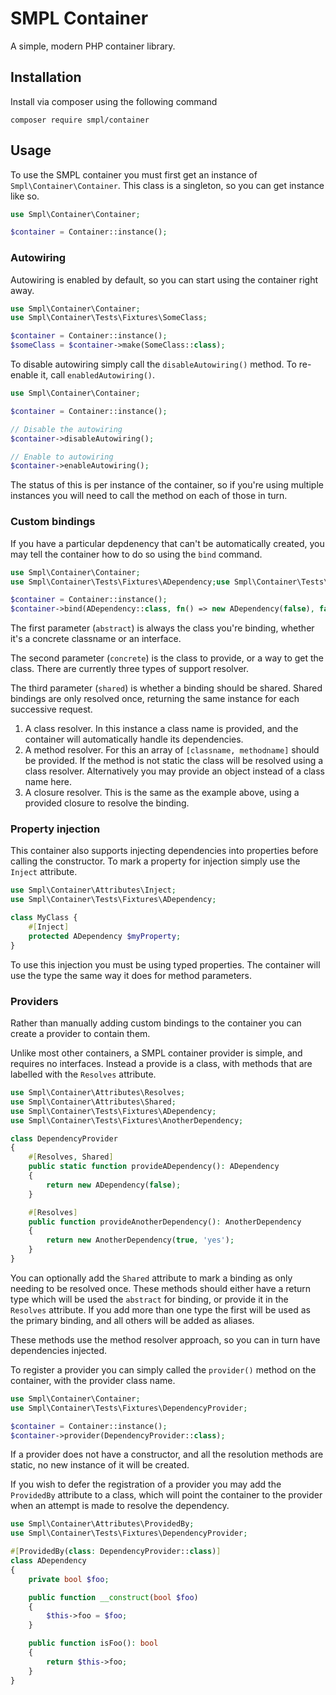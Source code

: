 # SMPL Container

A simple, modern PHP container library.

## Installation

Install via composer using the following command

```
composer require smpl/container
```

## Usage

To use the SMPL container you must first get an instance of `Smpl\Container\Container`. This class is a singleton, so
you can get instance like so.

```php
use Smpl\Container\Container;

$container = Container::instance();
```

### Autowiring

Autowiring is enabled by default, so you can start using the container right away.

```php
use Smpl\Container\Container;
use Smpl\Container\Tests\Fixtures\SomeClass;

$container = Container::instance();
$someClass = $container->make(SomeClass::class);
```

To disable autowiring simply call the `disableAutowiring()` method. To re-enable it, call `enabledAutowiring()`.

```php
use Smpl\Container\Container;

$container = Container::instance();

// Disable the autowiring
$container->disableAutowiring();

// Enable to autowiring
$container->enableAutowiring();
```

The status of this is per instance of the container, so if you're using multiple instances you will need to call the
method on each of those in turn.

### Custom bindings

If you have a particular depdenency that can't be automatically created, you may tell the container how to do so using
the `bind` command.

```php
use Smpl\Container\Container;
use Smpl\Container\Tests\Fixtures\ADependency;use Smpl\Container\Tests\Fixtures\SomeClass;

$container = Container::instance();
$container->bind(ADependency::class, fn() => new ADependency(false), false);
```

The first parameter (`abstract`) is always the class you're binding, whether it's a concrete classname or an interface.

The second parameter (`concrete`) is the class to provide, or a way to get the class. There are currently three types of
support resolver.

The third parameter (`shared`) is whether a binding should be shared. Shared bindings are only resolved once, returning
the same instance for each successive request.

1. A class resolver. In this instance a class name is provided, and the container will automatically handle its
   dependencies.
2. A method resolver. For this an array of `[classname, methodname]` should be provided. If the method is not static the
   class will be resolved using a class resolver. Alternatively you may provide an object instead of a class name here.
3. A closure resolver. This is the same as the example above, using a provided closure to resolve the binding.

### Property injection

This container also supports injecting dependencies into properties before calling the constructor. To mark a property
for injection simply use the `Inject` attribute.

```php
use Smpl\Container\Attributes\Inject;
use Smpl\Container\Tests\Fixtures\ADependency;

class MyClass {
    #[Inject]
    protected ADependency $myProperty;
}
```

To use this injection you must be using typed properties. The container will use the type the same way it does for
method parameters.

### Providers

Rather than manually adding custom bindings to the container you can create a provider to contain them.

Unlike most other containers, a SMPL container provider is simple, and requires no interfaces. Instead a provide is a
class, with methods that are labelled with the `Resolves` attribute.

```php
use Smpl\Container\Attributes\Resolves;
use Smpl\Container\Attributes\Shared;
use Smpl\Container\Tests\Fixtures\ADependency;
use Smpl\Container\Tests\Fixtures\AnotherDependency;

class DependencyProvider
{
    #[Resolves, Shared]
    public static function provideADependency(): ADependency
    {
        return new ADependency(false);
    }

    #[Resolves]
    public function provideAnotherDependency(): AnotherDependency
    {
        return new AnotherDependency(true, 'yes');
    }
}
```

You can optionally add the `Shared` attribute to mark a binding as only needing to be resolved once. These methods
should either have a return type which will be used the `abstract` for binding, or provide it in the `Resolves`
attribute. If you add more than one type the first will be used as the primary binding, and all others will be added as
aliases.

These methods use the method resolver approach, so you can in turn have dependencies injected.

To register a provider you can simply called the `provider()` method on the container, with the provider class name.

```php
use Smpl\Container\Container;
use Smpl\Container\Tests\Fixtures\DependencyProvider;

$container = Container::instance();
$container->provider(DependencyProvider::class);
```

If a provider does not have a constructor, and all the resolution methods are static, no new instance of it will be
created.

If you wish to defer the registration of a provider you may add the `ProvidedBy` attribute to a class, which will point
the container to the provider when an attempt is made to resolve the dependency.

```php
use Smpl\Container\Attributes\ProvidedBy;
use Smpl\Container\Tests\Fixtures\DependencyProvider;

#[ProvidedBy(class: DependencyProvider::class)]
class ADependency
{
    private bool $foo;

    public function __construct(bool $foo)
    {
        $this->foo = $foo;
    }

    public function isFoo(): bool
    {
        return $this->foo;
    }
}
```
